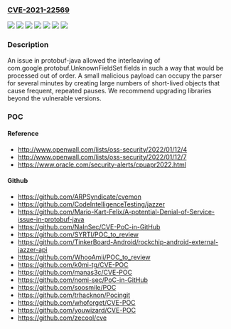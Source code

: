 ### [CVE-2021-22569](https://cve.mitre.org/cgi-bin/cvename.cgi?name=CVE-2021-22569)
![](https://img.shields.io/static/v1?label=Product&message=google-protobuf%20%5BJRuby%20Gem%5D&color=blue)
![](https://img.shields.io/static/v1?label=Product&message=protobuf-java&color=blue)
![](https://img.shields.io/static/v1?label=Product&message=protobuf-kotlin&color=blue)
![](https://img.shields.io/static/v1?label=Version&message=%3C%203.16.1%20&color=brighgreen)
![](https://img.shields.io/static/v1?label=Version&message=%3C%203.18.2%20&color=brighgreen)
![](https://img.shields.io/static/v1?label=Version&message=%3C%203.19.2%20&color=brighgreen)
![](https://img.shields.io/static/v1?label=Vulnerability&message=CWE-696%20Incorrect%20Behavior%20Order&color=brighgreen)

### Description

An issue in protobuf-java allowed the interleaving of com.google.protobuf.UnknownFieldSet fields in such a way that would be processed out of order. A small malicious payload can occupy the parser for several minutes by creating large numbers of short-lived objects that cause frequent, repeated pauses. We recommend upgrading libraries beyond the vulnerable versions.

### POC

#### Reference
- http://www.openwall.com/lists/oss-security/2022/01/12/4
- http://www.openwall.com/lists/oss-security/2022/01/12/7
- https://www.oracle.com/security-alerts/cpuapr2022.html

#### Github
- https://github.com/ARPSyndicate/cvemon
- https://github.com/CodeIntelligenceTesting/jazzer
- https://github.com/Mario-Kart-Felix/A-potential-Denial-of-Service-issue-in-protobuf-java
- https://github.com/NaInSec/CVE-PoC-in-GitHub
- https://github.com/SYRTI/POC_to_review
- https://github.com/TinkerBoard-Android/rockchip-android-external-jazzer-api
- https://github.com/WhooAmii/POC_to_review
- https://github.com/k0mi-tg/CVE-POC
- https://github.com/manas3c/CVE-POC
- https://github.com/nomi-sec/PoC-in-GitHub
- https://github.com/soosmile/POC
- https://github.com/trhacknon/Pocingit
- https://github.com/whoforget/CVE-POC
- https://github.com/youwizard/CVE-POC
- https://github.com/zecool/cve

